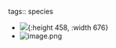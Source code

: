 tags:: species

- ![](https://peach-geographical-bat-397.mypinata.cloud/ipfs/QmWbNms7uMZUhisCzhH8vgTTmG1CQCmV3fWMVJWfHef7jH){:height 458, :width 676}
- ![image.png](https://peach-geographical-bat-397.mypinata.cloud/ipfs/QmVSJn9fTfBbYson5puGZFt1XG2PQ6Tgw5vF49FQWpLjuP)